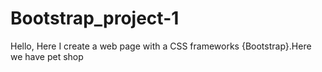 # Bootstrap_project-1
 Hello, Here I create a web page with a CSS frameworks {Bootstrap}.Here we have pet shop
